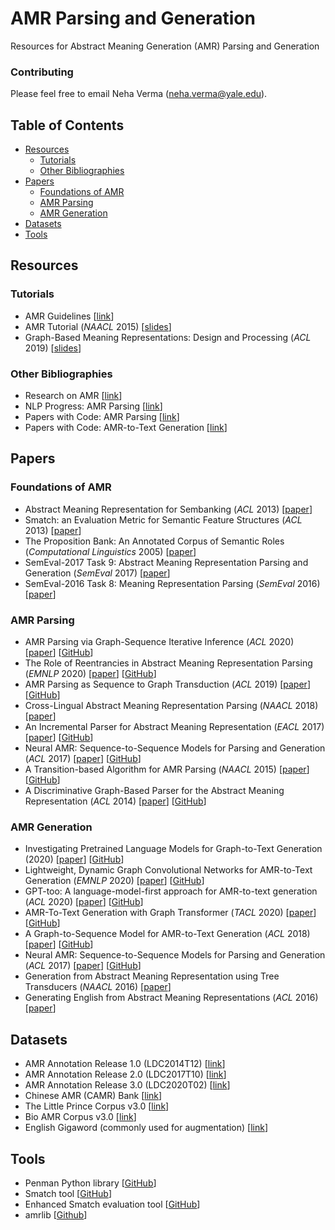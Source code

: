 # AMR Parsing and Generation

Resources for Abstract Meaning Generation (AMR) Parsing and Generation

### Contributing
Please feel free to email Neha Verma (neha.verma@yale.edu).

## Table of Contents

- [Resources](#resources)
  - [Tutorials](#tutorials)
  - [Other Bibliographies](#other-bibliographies)
- [Papers](#papers)
  - [Foundations of AMR](#foundations-of-amr)
  - [AMR Parsing](#amr-parsing)
  - [AMR Generation](#amr-generation)
- [Datasets](#datasets)
- [Tools](#tools)

## Resources
### Tutorials
* AMR Guidelines [[link](https://github.com/amrisi/amr-guidelines/blob/master/amr.md#Banarescu-2014)]
* AMR Tutorial (_NAACL_ 2015) [[slides](https://github.com/nschneid/amr-tutorial/blob/master/slides/AMR-TUTORIAL-FULL.pdf)] 
* Graph-Based Meaning Representations: Design and Processing (_ACL_ 2019) [[slides](https://github.com/cfmrp/tutorial/blob/master/slides.pdf)]

### Other Bibliographies
* Research on AMR [[link](https://nert-nlp.github.io/AMR-Bibliography/)]
* NLP Progress: AMR Parsing [[link](https://nlpprogress.com/english/semantic_parsing.html#amr-parsing)]
* Papers with Code: AMR Parsing [[link](https://paperswithcode.com/task/amr-parsing)]
* Papers with Code: AMR-to-Text Generation [[link](https://paperswithcode.com/task/amr-to-text-generation/)]

## Papers

### Foundations of AMR
* Abstract Meaning Representation for Sembanking (_ACL_ 2013) [[paper](https://www.aclweb.org/anthology/W13-2322.pdf)]
* Smatch: an Evaluation Metric for Semantic Feature Structures (_ACL_ 2013) [[paper](https://www.aclweb.org/anthology/P13-2131/)]
* The Proposition Bank: An Annotated Corpus of Semantic Roles (_Computational Linguistics_ 2005) [[paper](https://www.aclweb.org/anthology/J05-1004.pdf)]
* SemEval-2017 Task 9: Abstract Meaning Representation Parsing and Generation (_SemEval_ 2017) [[paper](https://www.aclweb.org/anthology/S17-2090.pdf)]
* SemEval-2016 Task 8: Meaning Representation Parsing (_SemEval_ 2016) [[paper](https://www.aclweb.org/anthology/S16-1166.pdf)]


### AMR Parsing
* AMR Parsing via Graph-Sequence Iterative Inference (_ACL_ 2020) [[paper](https://www.aclweb.org/anthology/2020.acl-main.119.pdf)] [[GitHub](https://github.com/jcyk/AMR-gs)]
* The Role of Reentrancies in Abstract Meaning Representation Parsing (_EMNLP_ 2020) [[paper](https://www.aclweb.org/anthology/2020.findings-emnlp.199.pdf)] [[GitHub](https://github.com/mdtux89/amr-reentrancies)]
* AMR Parsing as Sequence to Graph Transduction (_ACL_ 2019) [[paper](https://www.aclweb.org/anthology/P19-1009.pdf)][[GitHub](https://github.com/sheng-z/stog)]
* Cross-Lingual Abstract Meaning Representation Parsing (_NAACL_ 2018) [[paper](https://www.aclweb.org/anthology/N18-1104.pdf)]
* An Incremental Parser for Abstract Meaning Representation
(_EACL_ 2017)[[paper](https://www.aclweb.org/anthology/E17-1051.pdf)] [[GitHub](https://github.com/mdtux89/amr-eager)]
* Neural AMR: Sequence-to-Sequence Models for Parsing and Generation (_ACL_ 2017) [[paper](https://www.aclweb.org/anthology/P17-1014.pdf)] [[GitHub](https://github.com/sinantie/NeuralAmr)]
* A Transition-based Algorithm for AMR Parsing (_NAACL_ 2015) [[paper](https://www.aclweb.org/anthology/N15-1040.pdf)] [[GitHub](https://github.com/c-amr/camr)]
* A Discriminative Graph-Based Parser for the Abstract Meaning Representation (_ACL_ 2014) [[paper](https://www.aclweb.org/anthology/P14-1134.pdf)] [[GitHub](https://github.com/jflanigan/jamr)]


### AMR Generation
* Investigating Pretrained Language Models for Graph-to-Text Generation (2020) [[paper](https://arxiv.org/pdf/2007.08426v1.pdf)] [[GitHub](https://github.com/UKPLab/plms-graph2text)]
* Lightweight, Dynamic Graph Convolutional Networks for AMR-to-Text Generation (_EMNLP_ 2020) [[paper](https://www.aclweb.org/anthology/2020.emnlp-main.169.pdf)] [[GitHub](https://github.com/yanzhangnlp/LDGCNs)]
* GPT-too: A language-model-first approach for AMR-to-text generation (_ACL_ 2020) [[paper](https://www.aclweb.org/anthology/2020.acl-main.167.pdf)] [[GitHub](https://github.com/IBM/GPT-too-AMR2text)]
* AMR-To-Text Generation with Graph Transformer (_TACL_ 2020) [[paper](https://www.aclweb.org/anthology/2020.tacl-1.2.pdf)] [[GitHub](https://github.com/sodawater/GraphTransformer)]
* A Graph-to-Sequence Model for AMR-to-Text Generation (_ACL_ 2018)
[[paper](https://www.aclweb.org/anthology/P18-1150.pdf)] [[GitHub](https://github.com/freesunshine0316/neural-graph-to-seq-mp)]
* Neural AMR: Sequence-to-Sequence Models for Parsing and Generation (_ACL_ 2017) [[paper](https://www.aclweb.org/anthology/P17-1014.pdf)] [[GitHub](https://github.com/sinantie/NeuralAmr)]
* Generation from Abstract Meaning Representation using Tree Transducers (_NAACL_ 2016) [[paper](https://www.aclweb.org/anthology/N16-1087.pdf)]
* Generating English from Abstract Meaning Representations (_ACL_ 2016) [[paper](https://www.aclweb.org/anthology/W16-6603.pdf)]

## Datasets
* AMR Annotation Release 1.0 (LDC2014T12) [[link](https://catalog.ldc.upenn.edu/LDC2014T12)]
* AMR Annotation Release 2.0 (LDC2017T10) [[link](https://catalog.ldc.upenn.edu/LDC2017T10)]
* AMR Annotation Release 3.0 (LDC2020T02) [[link](https://catalog.ldc.upenn.edu/LDC2020T02)]
* Chinese AMR (CAMR) Bank [[link](https://www.cs.brandeis.edu/~clp/camr/camr.html)]
* The Little Prince Corpus v3.0 [[link](https://amr.isi.edu/download/amr-bank-struct-v3.0.txt)]
* Bio AMR Corpus v3.0 [[link](https://amr.isi.edu/download/2018-01-25/amr-release-bio-v3.0.txt)]
* English Gigaword (commonly used for augmentation) [[link](https://catalog.ldc.upenn.edu/LDC2003T05)]

## Tools
* Penman Python library [[GitHub](https://github.com/goodmami/penman/)]
* Smatch tool [[GitHub](https://github.com/snowblink14/smatch)]
* Enhanced Smatch evaluation tool [[GitHub](https://github.com/mdtux89/amr-evaluation)]
* amrlib [[Github](https://github.com/bjascob/amrlib)]
